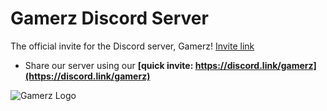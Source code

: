 # Gamerz Discord Server
The official invite for the Discord server, Gamerz! [Invite link](https://discord.gg/VVDXSsU)

- Share our server using our **[quick invite: https://discord.link/gamerz](https://discord.link/gamerz)**

![Gamerz Logo](https://imgur.com/mbdqa66.jpg)
